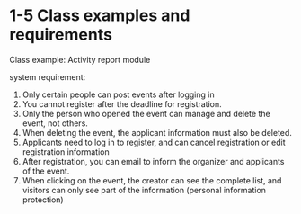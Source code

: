 # 1-5 Class examples and requirements



Class example: Activity report module

system requirement:

1. Only certain people can post events after logging in
2. You cannot register after the deadline for registration.
3. Only the person who opened the event can manage and delete the event, not others.
4. When deleting the event, the applicant information must also be deleted.
5. Applicants need to log in to register, and can cancel registration or edit registration information
6. After registration, you can email to inform the organizer and applicants of the event.
7. When clicking on the event, the creator can see the complete list, and visitors can only see part of the information \(personal information protection\)

